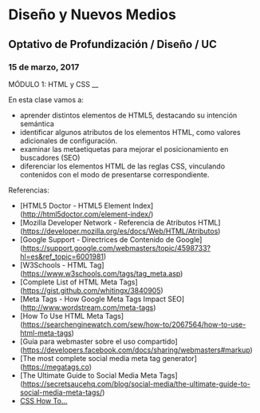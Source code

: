 # Diseño y Nuevos Medios

## Optativo de Profundización / Diseño / UC

### 15 de marzo, 2017

MÓDULO 1: HTML y CSS
__

En esta clase vamos a: 

- aprender distintos elementos de HTML5, destacando su intención semántica
- identificar algunos atributos de los elementos HTML, como valores adicionales de configuración.
- examinar las metaetiquetas para mejorar el posicionamiento en buscadores (SEO)
- diferenciar los elementos HTML de las reglas CSS, vinculando contenidos con el modo de presentarse correspondiente.

Referencias: 

- [HTML5 Doctor - HTML5 Element Index] (http://html5doctor.com/element-index/) 
- [Mozilla Developer Network - Referencia de Atributos HTML] (https://developer.mozilla.org/es/docs/Web/HTML/Atributos)
- [Google Support - Directrices de Contenido de Google] (https://support.google.com/webmasters/topic/4598733?hl=es&ref_topic=6001981)
- [W3Schools - HTML <meta> Tag] (https://www.w3schools.com/tags/tag_meta.asp)
- [Complete List of HTML Meta Tags] (https://gist.github.com/whitingx/3840905)
- [Meta Tags - How Google Meta Tags Impact SEO] (http://www.wordstream.com/meta-tags)
- [How To Use HTML Meta Tags] (https://searchenginewatch.com/sew/how-to/2067564/how-to-use-html-meta-tags)
- [Guía para webmaster sobre el uso compartido] (https://developers.facebook.com/docs/sharing/webmasters#markup)
- [The most complete social media meta tag generator] (https://megatags.co)
- [The Ultimate Guide to Social Media Meta Tags] (https://secretsaucehq.com/blog/social-media/the-ultimate-guide-to-social-media-meta-tags/)
- [CSS How To...](https://www.w3schools.com/css/css_howto.asp)
